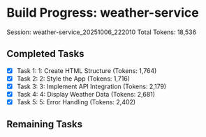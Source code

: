 # Build Progress: weather-service
Session: weather-service_20251006_222010
Total Tokens: 18,536

## Completed Tasks
- [x] Task 1: 1: Create HTML Structure (Tokens: 1,764)
- [x] Task 2: 2: Style the App (Tokens: 1,716)
- [x] Task 3: 3: Implement API Integration (Tokens: 2,179)
- [x] Task 4: 4: Display Weather Data (Tokens: 2,681)
- [x] Task 5: 5: Error Handling (Tokens: 2,402)

## Remaining Tasks
